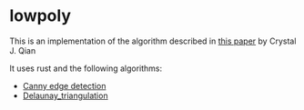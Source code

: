 # lowpoly

This is an implementation of the algorithm described in [this paper](http://cjqian.github.io/docs/tri_iw_paper.pdf) by Crystal J. Qian

It uses rust and the following algorithms:

* [Canny edge detection ](https://en.wikipedia.org/wiki/Canny_edge_detector)
* [Delaunay_triangulation](https://en.wikipedia.org/wiki/Delaunay_triangulation)